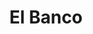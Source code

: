 ---
title: El Banco
nombre_comunidad: El Banco
municipio: Anorí
departamento: Antioquia
descripcion: >-
  Vereda con una JAC activa y presencia de varios liderazgos juveniles. En su
  mayoría, la vereda está compuesta por personas de la misma familia, Sus
  actividades económicas están basada en el café, y la minería sobre el río
  anorí. 
num_personas: 0
num_familias: 45
min_distancia_casco_urbano: 60
km_distancia_casco_urbano: 20
vias_acceso: >-
  Se puede acceder mediante carretera destapada, por lo que se aconseja llegar
  en 4*4 ya que el estado de la vía es regular y hay riesgos de derrumbe
infraestructura_comunitaria:
  - Instituciones educativas
  - Espacios deportivos
notas_infraestructura_comunitaria: ''
liderazgo_comunidad:
  - >-
    Hay una JAC activa (60 personas) conformada por comités de salud - deporte y
    trabajo.

    Presencia de liderazgos juveniles acompañados por COREDI (Corporación
    Educativa para el Desarrollo Integral). Se acostumbra la juntanza
    comunitaria
inclusion_diversidad_genero: |-
  Hay una incipiente organización de mujeres impulsada a través del programa, 
  Hay un liderazgo muy significativo de los jóvenes en la vereda.
comentarios_conectividad: Mala señal solo funciona con antena
punto_SOLE: Aula Digital en COREDI.
comentarios_punto_SOLE:
  - https://padlet.com/comunidadelbanco/lfr3yd33tropwygy
ppales_actividades_economicas_vocacion_productiva:
  - Agricultura
  - Ganadería
  - Minería
  - Avicultura
  - Piscicultura
comentarios_ppales_actividades_economicas_vocacion_productiva: ''
comunidad_sostenible_uso_suelo: null
org_con_proyeccion: []
servicios_publicos_comunidades_focalizadas: []
comunidades_focalizadas_educacion_infraestructura_educativa:
  - Insitución Educativa para básica primaria
  - Sede de COREDÍ
comunidades_focalizadas_practicas_organizativas:
  - Asambleas comunitarias
  - Espacios de esparcimiento
conectividad_minima: Regular
iniciativas_priorizadas:
  - >-
    El programa trabajó por fortalecer los medios de vida de las familias
    campesinas con la adopción y apropiación de nuevas tecnologías
  - '  en el manejo de modelos de ganadería silvopastoril sostenibles que promueva una producción sostenible ambientalmente.'
org_focalizada: []
riesgo: ''
otros_programas_USAID: []
alianzas_colaboradores: []
posibilidad_iniciativas_conjuntas_aliados_2: []
actividades_ocio: []
medios_comunicacion_narrativas_locales:
  - Anorí Stereo
num_visitas_realizadas: 4
num_diagnosticos_rurales_participativos_realizados: 1
infraestructura_salud_atencion_psicosocial: []
notas_infraestructura_salud_atencion_psicosocial: >-
  A través de la alianza HOMO - USAID - OIM, el ESE HOSPITAL SAN JUAN DE DIOS
  ofrece servicios de telemedicina para psicología, psiquiatría y fisioterapia.
num_visitas_predio: 16
url: /reportes/el-banco
layout: comunidad
download_file: /reportes/el-banco.pdf

---